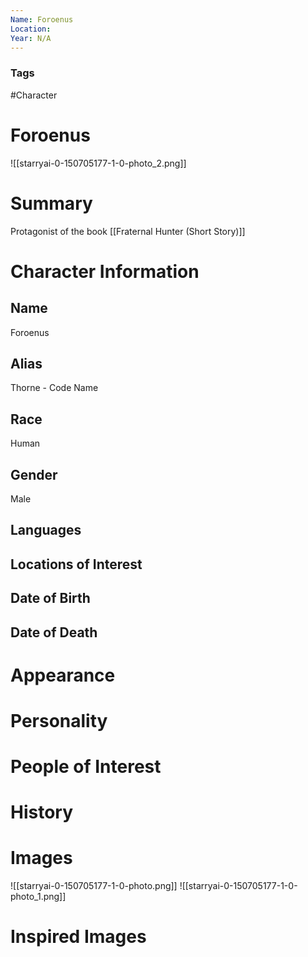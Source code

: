 ```yaml
---
Name: Foroenus
Location: 
Year: N/A
---
```


### Tags
#Character

# Foroenus
![[starryai-0-150705177-1-0-photo_2.png]]

# Summary

Protagonist of the book [[Fraternal Hunter (Short Story)]]

# Character Information

## Name
Foroenus

## Alias
Thorne - Code Name

## Race
Human 

## Gender
Male

## Languages

## Locations of Interest

## Date of Birth

## Date of Death

# Appearance

# Personality

# People of Interest

# History

# Images
![[starryai-0-150705177-1-0-photo.png]]
![[starryai-0-150705177-1-0-photo_1.png]]

# Inspired Images
